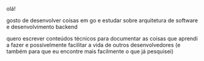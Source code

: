 olá!

gosto de desenvolver coisas em go e estudar sobre arquitetura de software e desenvolvimento backend

quero escrever conteúdos técnicos para documentar as coisas que aprendi a fazer e possivelmente facilitar a vida de
outros desenvolvedores (e também para que eu encontre mais facilmente o que já pesquisei)